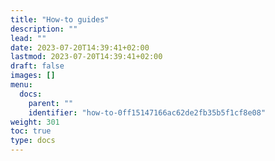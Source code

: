 ```yaml
---
title: "How-to guides"
description: ""
lead: ""
date: 2023-07-20T14:39:41+02:00
lastmod: 2023-07-20T14:39:41+02:00
draft: false
images: []
menu:
  docs:
    parent: ""
    identifier: "how-to-0ff15147166ac62de2fb35b5f1cf8e08"
weight: 301
toc: true
type: docs
---
```

